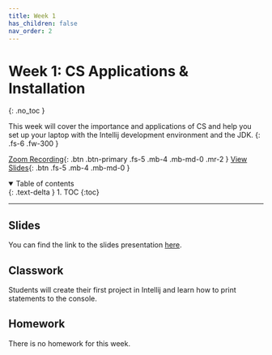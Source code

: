 ```yaml
---
title: Week 1
has_children: false
nav_order: 2
---
```


# Week 1: CS Applications & Installation
{: .no_toc }

This week will cover the importance and applications of CS and help you set up your laptop with the Intellij development environment and the JDK.
{: .fs-6 .fw-300 }

[Zoom Recording](https://youtu.be/Y_OLCs3CvTo){: .btn .btn-primary .fs-5 .mb-4 .mb-md-0 .mr-2 } [View Slides](https://docs.google.com/presentation/d/1ipWeFaXpFtWCHixSQpluULDbgmrwiQ1bmXPCyaqg1mE/edit?usp=sharing){: .btn .fs-5 .mb-4 .mb-md-0 }

<details open markdown="block">
  <summary>
    Table of contents
  </summary>
  {: .text-delta }
1. TOC
{:toc}
</details>

---

## Slides

You can find the link to the slides presentation [here](https://docs.google.com/presentation/d/1ipWeFaXpFtWCHixSQpluULDbgmrwiQ1bmXPCyaqg1mE/edit?usp=sharing).

## Classwork

Students will create their first project in Intellij and learn how to print statements to the console.

## Homework

There is no homework for this week.